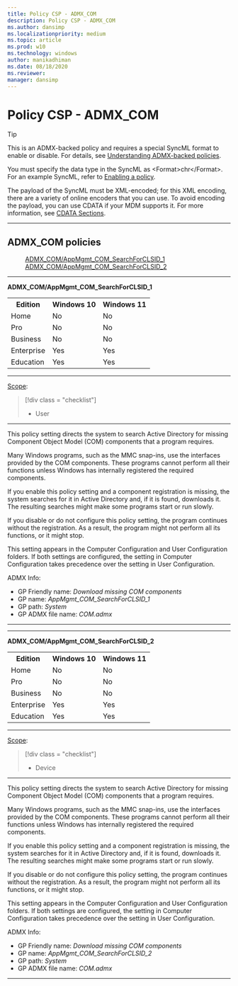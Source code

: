 ```yaml
---
title: Policy CSP - ADMX_COM
description: Policy CSP - ADMX_COM
ms.author: dansimp
ms.localizationpriority: medium
ms.topic: article
ms.prod: w10
ms.technology: windows
author: manikadhiman
ms.date: 08/18/2020
ms.reviewer: 
manager: dansimp
---
```


# Policy CSP - ADMX_COM

> [!TIP]
> This is an ADMX-backed policy and requires a special SyncML format to enable or disable.  For details, see [Understanding ADMX-backed policies](./understanding-admx-backed-policies.md).
> 
> You must specify the data type in the SyncML as &lt;Format&gt;chr&lt;/Format&gt;. For an example SyncML, refer to [Enabling a policy](./understanding-admx-backed-policies.md#enabling-a-policy).
> 
> The payload of the SyncML must be XML-encoded; for this XML encoding, there are a variety of online encoders that you can use. To avoid encoding the payload, you can use CDATA if your MDM supports it.  For more information, see [CDATA Sections](http://www.w3.org/TR/REC-xml/#sec-cdata-sect).

<hr/>

<!--Policies-->
## ADMX_COM policies  

<dl>
  <dd>
    <a href="#admx-com-appmgmt-com-searchforclsid-1">ADMX_COM/AppMgmt_COM_SearchForCLSID_1</a>
  </dd>
  <dd>
    <a href="#admx-com-appmgmt-com-searchforclsid-2">ADMX_COM/AppMgmt_COM_SearchForCLSID_2</a>
  </dd>
</dl>


<hr/>

<!--Policy-->
<a href="" id="admx-com-appmgmt-com-searchforclsid-1"></a>**ADMX_COM/AppMgmt_COM_SearchForCLSID_1**  

<!--SupportedSKUs-->
<table>
<tr>
    <th>Edition</th>
    <th>Windows 10</th>
    <th>Windows 11</th>
</tr>
<tr>
    <td>Home</td>
    <td>No</td>
    <td>No</td>
</tr>
<tr>
    <td>Pro</td>
    <td>No</td>
    <td>No</td>
</tr>
<tr>
    <td>Business</td>
    <td>No</td>
    <td>No</td>
</tr>
<tr>
    <td>Enterprise</td>
    <td>Yes</td>
    <td>Yes</td>
</tr>
<tr>
    <td>Education</td>
    <td>Yes</td>
    <td>Yes</td>
</tr>
</table>

<!--/SupportedSKUs-->
<hr/>

<!--Scope-->
[Scope](./policy-configuration-service-provider.md#policy-scope):

> [!div class = "checklist"]
> * User

<hr/>

<!--/Scope-->
<!--Description-->
This policy setting directs the system to search Active Directory for missing Component Object Model (COM) components that a program requires.

Many Windows programs, such as the MMC snap-ins, use the interfaces provided by the COM components. These programs cannot perform all their functions unless Windows has internally registered the required components.

If you enable this policy setting and a component registration is missing, the system searches for it in Active Directory and, if it is found, downloads it. The resulting searches might make some programs start or run slowly.

If you disable or do not configure this policy setting, the program continues without the registration. As a result, the program might not perform all its functions, or it might stop.

This setting appears in the Computer Configuration and User Configuration folders. If both settings are configured, the setting in Computer Configuration takes precedence over the setting in User Configuration.

<!--/Description-->


<!--ADMXBacked-->
ADMX Info:  
-   GP Friendly name: *Download missing COM components*
-   GP name: *AppMgmt_COM_SearchForCLSID_1*
-   GP path: *System*
-   GP ADMX file name: *COM.admx*

<!--/ADMXBacked-->
<!--/Policy-->
<hr/>

<hr/>

<!--Policy-->
<a href="" id="admx-com-appmgmt-com-searchforclsid-2"></a>**ADMX_COM/AppMgmt_COM_SearchForCLSID_2**  

<!--SupportedSKUs-->
<table>
<tr>
    <th>Edition</th>
    <th>Windows 10</th>
    <th>Windows 11</th>
</tr>
<tr>
    <td>Home</td>
    <td>No</td>
    <td>No</td>
</tr>
<tr>
    <td>Pro</td>
    <td>No</td>
    <td>No</td>
</tr>
<tr>
    <td>Business</td>
    <td>No</td>
    <td>No</td>
</tr>
<tr>
    <td>Enterprise</td>
    <td>Yes</td>
    <td>Yes</td>
</tr>
<tr>
    <td>Education</td>
    <td>Yes</td>
    <td>Yes</td>
</tr>
</table>

<!--/SupportedSKUs-->
<hr/>

<!--Scope-->
[Scope](./policy-configuration-service-provider.md#policy-scope):

> [!div class = "checklist"]
> * Device

<hr/>

<!--/Scope-->
<!--Description-->
This policy setting directs the system to search Active Directory for missing Component Object Model (COM) components that a program requires.

Many Windows programs, such as the MMC snap-ins, use the interfaces provided by the COM components. These programs cannot perform all their functions unless Windows has internally registered the required components.

If you enable this policy setting and a component registration is missing, the system searches for it in Active Directory and, if it is found, downloads it. The resulting searches might make some programs start or run slowly.

If you disable or do not configure this policy setting, the program continues without the registration. As a result, the program might not perform all its functions, or it might stop.

This setting appears in the Computer Configuration and User Configuration folders. If both settings are configured, the setting in Computer Configuration takes precedence over the setting in User Configuration.

<!--/Description-->

<!--ADMXBacked-->
ADMX Info:  
-   GP Friendly name: *Download missing COM components*
-   GP name: *AppMgmt_COM_SearchForCLSID_2*
-   GP path: *System*
-   GP ADMX file name: *COM.admx*

<!--/ADMXBacked-->
<!--/Policy-->
<hr/>

<!--/Policies-->

